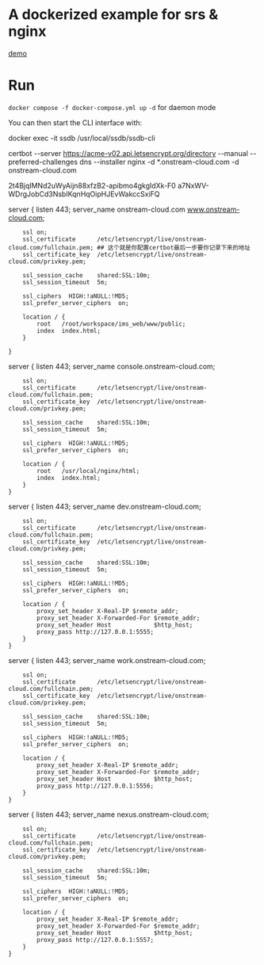 A dockerized example for srs & nginx
========

[demo](https://jsfiddle.net/ejjsxqsb/)


Run
===========
`docker compose -f docker-compose.yml up`
`-d` for daemon mode

You can then start the CLI interface with:

docker exec -it ssdb /usr/local/ssdb/ssdb-cli

 certbot --server https://acme-v02.api.letsencrypt.org/directory --manual --preferred-challenges dns  --installer nginx -d *.onstream-cloud.com -d onstream-cloud.com

2t4BjqlMNd2uWyAijn88xfzB2-apibmo4gkgIdXk-F0
a7NxWV-WDrgJobCd3NsbIKqnHqOipHJEvWakccSxiFQ

 server {
        listen       443;
        server_name  onstream-cloud.com  www.onstream-cloud.com;

        ssl on;
        ssl_certificate      /etc/letsencrypt/live/onstream-cloud.com/fullchain.pem; ## 这个就是你配置certbot最后一步要你记录下来的地址
        ssl_certificate_key  /etc/letsencrypt/live/onstream-cloud.com/privkey.pem;
        
        ssl_session_cache    shared:SSL:10m;
        ssl_session_timeout  5m;

        ssl_ciphers  HIGH:!aNULL:!MD5;
        ssl_prefer_server_ciphers  on;

        location / {
            root   /root/workspace/ims_web/www/public;
            index  index.html;
        }

    }
 server {
        listen       443;
        server_name console.onstream-cloud.com;

        ssl on;
        ssl_certificate      /etc/letsencrypt/live/onstream-cloud.com/fullchain.pem;
        ssl_certificate_key  /etc/letsencrypt/live/onstream-cloud.com/privkey.pem;
        
        ssl_session_cache    shared:SSL:10m;
        ssl_session_timeout  5m;

        ssl_ciphers  HIGH:!aNULL:!MD5;
        ssl_prefer_server_ciphers  on;

        location / {
            root   /usr/local/nginx/html;
            index  index.html;
        }
    }

server {
        listen       443;
        server_name dev.onstream-cloud.com;

        ssl on;
        ssl_certificate      /etc/letsencrypt/live/onstream-cloud.com/fullchain.pem;
        ssl_certificate_key  /etc/letsencrypt/live/onstream-cloud.com/privkey.pem;
        
        ssl_session_cache    shared:SSL:10m;
        ssl_session_timeout  5m;

        ssl_ciphers  HIGH:!aNULL:!MD5;
        ssl_prefer_server_ciphers  on;

        location / {
		    proxy_set_header X-Real-IP $remote_addr;
		    proxy_set_header X-Forwarded-For $remote_addr;
        	proxy_set_header Host            $http_host;
		    proxy_pass http://127.0.0.1:5555;
        }
    }
server {
        listen       443;
        server_name work.onstream-cloud.com;

        ssl on;
        ssl_certificate      /etc/letsencrypt/live/onstream-cloud.com/fullchain.pem;
        ssl_certificate_key  /etc/letsencrypt/live/onstream-cloud.com/privkey.pem;
        
        ssl_session_cache    shared:SSL:10m;
        ssl_session_timeout  5m;

        ssl_ciphers  HIGH:!aNULL:!MD5;
        ssl_prefer_server_ciphers  on;

        location / {
		    proxy_set_header X-Real-IP $remote_addr;
            proxy_set_header X-Forwarded-For $remote_addr;
            proxy_set_header Host            $http_host;
            proxy_pass http://127.0.0.1:5556;
        }
    }

server {
        listen       443;
        server_name nexus.onstream-cloud.com;

        ssl on;
        ssl_certificate      /etc/letsencrypt/live/onstream-cloud.com/fullchain.pem;
        ssl_certificate_key  /etc/letsencrypt/live/onstream-cloud.com/privkey.pem;
        
        ssl_session_cache    shared:SSL:10m;
        ssl_session_timeout  5m;

        ssl_ciphers  HIGH:!aNULL:!MD5;
        ssl_prefer_server_ciphers  on;

        location / {
		    proxy_set_header X-Real-IP $remote_addr;
            proxy_set_header X-Forwarded-For $remote_addr;
            proxy_set_header Host            $http_host;
            proxy_pass http://127.0.0.1:5557;
        }
    }


